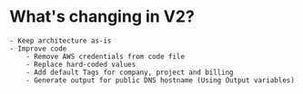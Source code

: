 # What's changing in V2?
    - Keep architecture as-is
    - Improve code
        - Remove AWS credentials from code file
        - Replace hard-coded values
        - Add default Tags for company, project and billing
        - Generate output for public DNS hostname (Using Output variables)